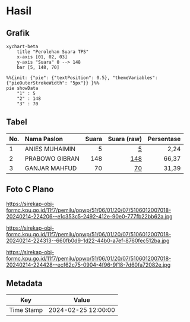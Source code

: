 # Hasil

## Grafik

```mermaid
xychart-beta
    title "Perolehan Suara TPS"
    x-axis [01, 02, 03]
    y-axis "Suara" 0 --> 148
    bar [5, 148, 70]
```

```mermaid
%%{init: {"pie": {"textPosition": 0.5}, "themeVariables": {"pieOuterStrokeWidth": "5px"}} }%%
pie showData
    "1" : 5
    "2" : 148
    "3" : 70
```

## Tabel

| No. | Nama Paslon    | Suara | Suara (raw) | Persentase |
|:--- |:-------------- | -----:| -----------:| ----------:|
| 1   | ANIES MUHAIMIN | 5     | [5][p-1]    | 2,24       |
| 2   | PRABOWO GIBRAN | 148   | [148][p-2]  | 66,37      |
| 3   | GANJAR MAHFUD  | 70    | [70][p-3]   | 31,39      |


[p-1]: https://github.com/gigit-pemilu/pemilu-2024-51-bali/blob/main/pilpres/hitung-suara/sub/51-bali/sub/06-bangli/sub/01-susut/sub/2007-tiga/sub/018-tps/sub/paslon-1.txt
[p-2]: https://github.com/gigit-pemilu/pemilu-2024-51-bali/blob/main/pilpres/hitung-suara/sub/51-bali/sub/06-bangli/sub/01-susut/sub/2007-tiga/sub/018-tps/sub/paslon-2.txt
[p-3]: https://github.com/gigit-pemilu/pemilu-2024-51-bali/blob/main/pilpres/hitung-suara/sub/51-bali/sub/06-bangli/sub/01-susut/sub/2007-tiga/sub/018-tps/sub/paslon-3.txt

## Foto C Plano

https://sirekap-obj-formc.kpu.go.id/11f7/pemilu/ppwp/51/06/01/20/07/5106012007018-20240214-224206--e1c353c5-2492-412e-90e0-777fb22bb62a.jpg

https://sirekap-obj-formc.kpu.go.id/11f7/pemilu/ppwp/51/06/01/20/07/5106012007018-20240214-224313--660fb0d9-1d22-44b0-a7ef-8760fec512ba.jpg

https://sirekap-obj-formc.kpu.go.id/11f7/pemilu/ppwp/51/06/01/20/07/5106012007018-20240214-224428--ecf62c75-0904-4f96-9f18-7d60fa72082e.jpg


## Metadata

| Key        | Value               |
| ---------- | ------------------- |
| Time Stamp | 2024-02-25 12:00:00 |



